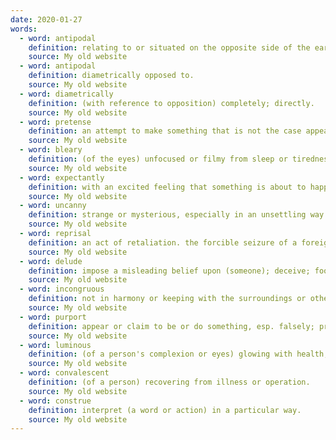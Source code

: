 ```yaml
---
date: 2020-01-27
words:
  - word: antipodal
    definition: relating to or situated on the opposite side of the earth.
    source: My old website
  - word: antipodal
    definition: diametrically opposed to.
    source: My old website
  - word: diametrically
    definition: (with reference to opposition) completely; directly.
    source: My old website
  - word: pretense
    definition: an attempt to make something that is not the case appear true.
    source: My old website
  - word: bleary
    definition: (of the eyes) unfocused or filmy from sleep or tiredness.
    source: My old website
  - word: expectantly
    definition: with an excited feeling that something is about to happen, especially something good.
    source: My old website
  - word: uncanny
    definition: strange or mysterious, especially in an unsettling way.
    source: My old website
  - word: reprisal
    definition: an act of retaliation. the forcible seizure of a foreign subject or their goods as an act of retaliation.
    source: My old website
  - word: delude
    definition: impose a misleading belief upon (someone); deceive; fool.
    source: My old website
  - word: incongruous
    definition: not in harmony or keeping with the surroundings or other aspects of something.
    source: My old website
  - word: purport
    definition: appear or claim to be or do something, esp. falsely; profess.
    source: My old website
  - word: luminous
    definition: (of a person's complexion or eyes) glowing with health, vigor, or a particular emotion.
    source: My old website
  - word: convalescent
    definition: (of a person) recovering from illness or operation.
    source: My old website
  - word: construe
    definition: interpret (a word or action) in a particular way.
    source: My old website
---
```

